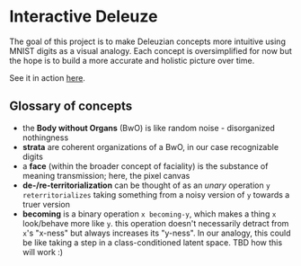 # Interactive Deleuze

The goal of this project is to make Deleuzian concepts more intuitive using MNIST digits as a visual analogy. Each concept is oversimplified for now but the hope is to build a more accurate and holistic picture over time.

See it in action [here](https://interactive-deleuze.vercel.app/).

## Glossary of concepts

- the **Body without Organs** (BwO) is like random noise - disorganized nothingness
- **strata** are coherent organizations of a BwO, in our case recognizable digits
- a **face** (within the broader concept of faciality) is the substance of meaning transmission; here, the pixel canvas
- **de-/re-territorialization** can be thought of as an _unary_ operation `y reterritorializes` taking something from a noisy version of `y` towards a truer version
- **becoming** is a binary operation `x becoming-y`, which makes a thing `x` look/behave more like `y`. this operation doesn't necessarily detract from `x`'s "x-ness" but always increases its "y-ness". In our analogy, this could be like taking a step in a class-conditioned latent space. TBD how this will work :)
